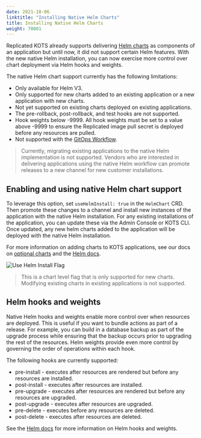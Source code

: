 ```yaml
---
date: 2021-10-06
linktitle: "Installing Native Helm Charts"
title: Installing Native Helm Charts
weight: 70001
---
```


Replicated KOTS already supports delivering [Helm charts](/vendor/replicated-helm/using-helm-charts/) as components of an application but until now, it did not support certain Helm features. With the new native Helm installation, you can now exercise more control over chart deployment via Helm hooks and weights.

The native Helm chart support currently has the following limitations:
* Only available for Helm V3.
* Only supported for new charts added to an existing application or a new application with new charts.
* Not yet supported on existing charts deployed on existing applications.
* The pre-rollback, post-rollback, and test hooks are not supported.
* Hook weights below -9999. All hook weights must be set to a value above -9999 to ensure the Replicated image pull secret is deployed before any resources are pulled.
* Not supported with the [GitOps Workflow](/kotsadm/gitops/).

> Currently, migrating existing applications to the native Helm implementation is not supported. Vendors who are interested in delivering applications using the native Helm workflow can promote releases to a new channel for new customer installations.

## Enabling and using native Helm chart support

To leverage this option, set `useHelmInstall: true` in the `HelmChart` CRD. Then promote these changes to a channel and install new instances of the application with the native Helm installation. For any existing installations of the application, you can update these via the Admin Console or KOTS CLI. Once updated, any new helm charts added to the application will be deployed with the native Helm installation.

For more information on adding charts to KOTS applications, see our docs on [optional charts](/vendor/replicated-helm/optional-charts) and the [Helm docs](https://helm.sh/docs/topics/charts/).

![Use Helm Install Flag](/images/vendor-use-helm-install-flag.png)

> This is a chart level flag that is only supported for new charts. Modifying existing charts in existing applications is not supported.

## Helm hooks and weights

Native Helm hooks and weights enable more control over when resources are deployed. This is useful if you want to bundle actions as part of a release. For example, you can build in a database backup as part of the upgrade process while ensuring that the backup occurs prior to upgrading the rest of the resources. Helm weights provide even more control by governing the order of operations within each hook.

The following hooks are currently supported:
* pre-install - executes after resources are rendered but before any resources are installed.
* post-install - executes after resources are installed.
* pre-upgrade - executes after resources are rendered but before any resources are upgraded.
* post-upgrade - executes after resources are upgraded.
* pre-delete - executes before any resources are deleted.
* post-delete - executes after resources are deleted.

See the [Helm docs](https://helm.sh/docs/topics/charts_hooks/) for more information on Helm hooks and weights.
